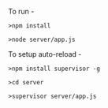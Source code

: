 To run -

`>npm install`

`>node server/app.js`

To setup auto-reload -

`>npm install supervisor -g`

`>cd server`

`>supervisor server/app.js`